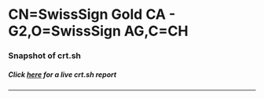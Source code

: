 # CN=SwissSign Gold CA - G2,O=SwissSign AG,C=CH
### Snapshot of crt.sh
##### Click [here](https://crt.sh/?serial=F792B7C4818C0458) for a live crt.sh report

---
